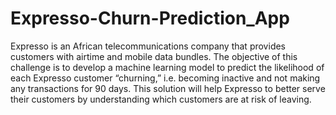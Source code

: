 # Expresso-Churn-Prediction_App
Expresso is an African telecommunications company that provides customers with airtime and mobile data bundles. The objective of this challenge is to develop a machine learning model to predict the likelihood of each Expresso customer “churning,” i.e. becoming inactive and not making any transactions for 90 days. This solution will help Expresso to better serve their customers by understanding which customers are at risk of leaving.
